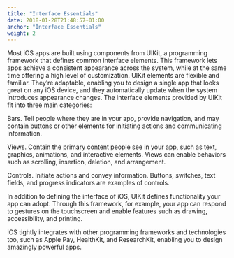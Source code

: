 ```yaml
---
title: "Interface Essentials"
date: 2018-01-28T21:48:57+01:00
anchor: "Interface Essentials"
weight: 2
---
```


Most iOS apps are built using components from UIKit, a programming framework that defines common interface elements. This framework lets apps achieve a consistent appearance across the system, while at the same time offering a high level of customization. UIKit elements are flexible and familiar. They’re adaptable, enabling you to design a single app that looks great on any iOS device, and they automatically update when the system introduces appearance changes. The interface elements provided by UIKit fit into three main categories:

Bars. Tell people where they are in your app, provide navigation, and may contain buttons or other elements for initiating actions and communicating information.

Views. Contain the primary content people see in your app, such as text, graphics, animations, and interactive elements. Views can enable behaviors such as scrolling, insertion, deletion, and arrangement.

Controls. Initiate actions and convey information. Buttons, switches, text fields, and progress indicators are examples of controls.

In addition to defining the interface of iOS, UIKit defines functionality your app can adopt. Through this framework, for example, your app can respond to gestures on the touchscreen and enable features such as drawing, accessibility, and printing.

iOS tightly integrates with other programming frameworks and technologies too, such as Apple Pay, HealthKit, and ResearchKit, enabling you to design amazingly powerful apps.